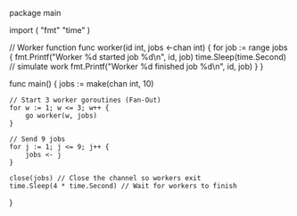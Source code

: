 package main

import (
	"fmt"
	"time"
)

// Worker function
func worker(id int, jobs <-chan int) {
	for job := range jobs {
		fmt.Printf("Worker %d started job %d\n", id, job)
		time.Sleep(time.Second) // simulate work
		fmt.Printf("Worker %d finished job %d\n", id, job)
	}
}

func main() {
	jobs := make(chan int, 10)

	// Start 3 worker goroutines (Fan-Out)
	for w := 1; w <= 3; w++ {
		go worker(w, jobs)
	}

	// Send 9 jobs
	for j := 1; j <= 9; j++ {
		jobs <- j
	}

	close(jobs) // Close the channel so workers exit
	time.Sleep(4 * time.Second) // Wait for workers to finish
}

